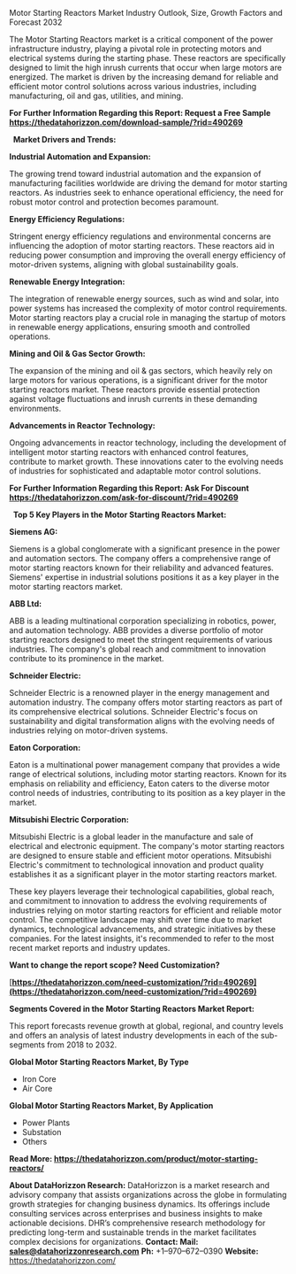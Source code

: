 ﻿Motor Starting Reactors Market Industry Outlook, Size, Growth Factors and Forecast 2032

The Motor Starting Reactors market is a critical component of the power infrastructure industry, playing a pivotal role in protecting motors and electrical systems during the starting phase. These reactors are specifically designed to limit the high inrush currents that occur when large motors are energized. The market is driven by the increasing demand for reliable and efficient motor control solutions across various industries, including manufacturing, oil and gas, utilities, and mining.

**For Further Information Regarding this Report: Request a Free Sample <https://thedatahorizzon.com/download-sample/?rid=490269>** 

` `**Market Drivers and Trends:**

**Industrial Automation and Expansion:**

The growing trend toward industrial automation and the expansion of manufacturing facilities worldwide are driving the demand for motor starting reactors. As industries seek to enhance operational efficiency, the need for robust motor control and protection becomes paramount.

**Energy Efficiency Regulations:**

Stringent energy efficiency regulations and environmental concerns are influencing the adoption of motor starting reactors. These reactors aid in reducing power consumption and improving the overall energy efficiency of motor-driven systems, aligning with global sustainability goals.

**Renewable Energy Integration:**

The integration of renewable energy sources, such as wind and solar, into power systems has increased the complexity of motor control requirements. Motor starting reactors play a crucial role in managing the startup of motors in renewable energy applications, ensuring smooth and controlled operations.

**Mining and Oil & Gas Sector Growth:**

The expansion of the mining and oil & gas sectors, which heavily rely on large motors for various operations, is a significant driver for the motor starting reactors market. These reactors provide essential protection against voltage fluctuations and inrush currents in these demanding environments.

**Advancements in Reactor Technology:**

Ongoing advancements in reactor technology, including the development of intelligent motor starting reactors with enhanced control features, contribute to market growth. These innovations cater to the evolving needs of industries for sophisticated and adaptable motor control solutions.

**For Further Information Regarding this Report: Ask For Discount <https://thedatahorizzon.com/ask-for-discount/?rid=490269>** 

` `**Top 5 Key Players in the Motor Starting Reactors Market:**

**Siemens AG:**

Siemens is a global conglomerate with a significant presence in the power and automation sectors. The company offers a comprehensive range of motor starting reactors known for their reliability and advanced features. Siemens' expertise in industrial solutions positions it as a key player in the motor starting reactors market.

**ABB Ltd:**

ABB is a leading multinational corporation specializing in robotics, power, and automation technology. ABB provides a diverse portfolio of motor starting reactors designed to meet the stringent requirements of various industries. The company's global reach and commitment to innovation contribute to its prominence in the market.

**Schneider Electric:**

Schneider Electric is a renowned player in the energy management and automation industry. The company offers motor starting reactors as part of its comprehensive electrical solutions. Schneider Electric's focus on sustainability and digital transformation aligns with the evolving needs of industries relying on motor-driven systems.

**Eaton Corporation:**

Eaton is a multinational power management company that provides a wide range of electrical solutions, including motor starting reactors. Known for its emphasis on reliability and efficiency, Eaton caters to the diverse motor control needs of industries, contributing to its position as a key player in the market.

**Mitsubishi Electric Corporation:**

Mitsubishi Electric is a global leader in the manufacture and sale of electrical and electronic equipment. The company's motor starting reactors are designed to ensure stable and efficient motor operations. Mitsubishi Electric's commitment to technological innovation and product quality establishes it as a significant player in the motor starting reactors market.

These key players leverage their technological capabilities, global reach, and commitment to innovation to address the evolving requirements of industries relying on motor starting reactors for efficient and reliable motor control. The competitive landscape may shift over time due to market dynamics, technological advancements, and strategic initiatives by these companies. For the latest insights, it's recommended to refer to the most recent market reports and industry updates.

**Want to change the report scope? Need Customization?**

[**https://thedatahorizzon.com/need-customization/?rid=490269](https://thedatahorizzon.com/need-customization/?rid=490269)** 

**Segments Covered in the Motor Starting Reactors Market Report:**

This report forecasts revenue growth at global, regional, and country levels and offers an analysis of latest industry developments in each of the sub-segments from 2018 to 2032.

**Global Motor Starting Reactors Market, By Type**

- Iron Core
- Air Core

**Global Motor Starting Reactors Market, By Application**

- Power Plants
- Substation
- Others

**Read More: <https://thedatahorizzon.com/product/motor-starting-reactors/>** 

**About DataHorizzon Research:**DataHorizzon is a market research and advisory company that assists organizations across the globe in formulating growth strategies for changing business dynamics. Its offerings include consulting services across enterprises and business insights to make actionable decisions. DHR’s comprehensive research methodology for predicting long-term and sustainable trends in the market facilitates complex decisions for organizations.**Contact:Mail: <sales@datahorizzonresearch.com>** **Ph:** +1–970–672–0390**Website:** <https://thedatahorizzon.com/> 

